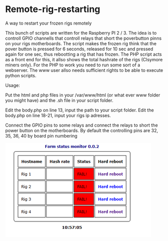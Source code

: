 # Remote-rig-restarting
A way to restart your frozen rigs remotely

This bunch of scripts are written for the Raspberry PI 2 / 3.  The idea is to controll GPIO channells that controll relays that short the poverbutton pinns on your rigs motherboards.  The script makes the frozen rig think that the pover button is pressed for 6 seconds, released for 10 sec and pressed again for one sec, thus rebootting a rig that has frozen.  The PHP script acts as a front end for this, it allso shows the total hashrate of the rigs (Clsymore miners only).  For the PHP to work you need to run some sort of a webserver.  The www user allso needs sufficient rights to be able to execute python scripts.

Usage:

Put the html and php files in your /var/www/html (or what ever www folder you might have) and the .sh file in your script folder.

Edit the body.php on line 13, input the path to your script folder.
Edit the body.php on line 18-21, input your rigs ip adresses.

Connect the GPIO pins to some relays and connect the relays to short the power button on the motherboards.
By default the controlling pins are 32, 35, 36, 40 by board pin numbering


![alt text](remoteRigRestart.PNG)
